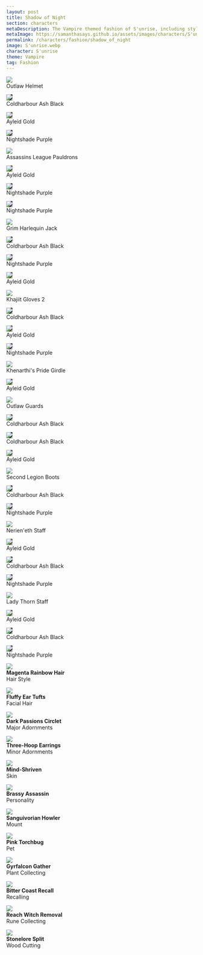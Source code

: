 ```yaml
---
layout: post
title: Shadow of Night
section: characters
metaDescription: The Vampire themed fashion of S'unrise, including styles, dyes, and collectibles. 
metaImage: https://samanthasays.github.io/assets/images/characters/S'unrise.webp
permalink: /characters/fashion/shadow_of_night
image: S'unrise.webp
character: S'unrise
theme: Vampire
tag: Fashion
---
```


<div class="fashionContainer">
    <div class="fashionOutfit">
        <div class="fashionStyle">
            <p><img src="/assets/images/icons/eso/armour/outlaw helmet.webp"><br>
            Outlaw Helmet</p>
        </div>
        <div class="fashionDye">
            <p><img style="background-color: #231f1d" src="/assets/images/icons/eso/dye.webp"><br>
            Cold<span class="narrow"></span>harbour Ash Black</p>
        </div>
        <div class="fashionDye">
            <p><img style="background-color: #533d1c" src="/assets/images/icons/eso/dye.webp"><br>
            Ayleid Gold</p>
        </div>
        <div class="fashionDye">
            <p><img style="background-color: #441544" src="/assets/images/icons/eso/dye.webp"><br>
            Night<span class="narrow"></span>shade Purple</p>
        </div>
        <div class="fashionStyle">
            <p><img src="/assets/images/icons/eso/armour/assassins league pauldrons.webp"><br>
            Assassins League Pauldrons</p>
        </div>
        <div class="fashionDye">
            <p><img style="background-color: #533d1c" src="/assets/images/icons/eso/dye.webp"><br>
            Ayleid Gold</p>
        </div>
        <div class="fashionDye">
            <p><img style="background-color: #441544" src="/assets/images/icons/eso/dye.webp"><br>
            Night<span class="narrow"></span>shade Purple</p>
        </div>
        <div class="fashionDye">
            <p><img style="background-color: #441544" src="/assets/images/icons/eso/dye.webp"><br>
            Night<span class="narrow"></span>shade Purple</p>
        </div>
        <div class="fashionStyle">
            <p><img src="/assets/images/icons/eso/armour/grim harlequin jack.webp"><br>
            Grim Harlequin Jack</p>
        </div>
        <div class="fashionDye">
            <p><img style="background-color: #231f1d" src="/assets/images/icons/eso/dye.webp"><br>
            Cold<span class="narrow"></span>harbour Ash Black</p>
        </div>
        <div class="fashionDye">
            <p><img style="background-color: #441544" src="/assets/images/icons/eso/dye.webp"><br>
            Night<span class="narrow"></span>shade Purple</p>
        </div>
        <div class="fashionDye">
            <p><img style="background-color: #533d1c" src="/assets/images/icons/eso/dye.webp"><br>
            Ayleid Gold</p>
        </div>
        <div class="fashionStyle">
            <p><img src="/assets/images/icons/eso/armour/khajiit gloves 2.webp"><br>
            Khajiit Gloves 2</p>
        </div>
        <div class="fashionDye">
            <p><img style="background-color: #231f1d" src="/assets/images/icons/eso/dye.webp"><br>
            Cold<span class="narrow"></span>harbour Ash Black</p>
        </div>
        <div class="fashionDye">
            <p><img style="background-color: #533d1c" src="/assets/images/icons/eso/dye.webp"><br>
            Ayleid Gold</p>
        </div>
        <div class="fashionDye">
            <p><img style="background-color: #441544" src="/assets/images/icons/eso/dye.webp"><br>
            Night<span class="narrow"></span>shade Purple</p>
        </div>
        <div class="fashionStyle">
            <p><img src="/assets/images/icons/eso/armour/khenarthi's pride girdle.webp"><br>
            Khenarthi's Pride Girdle</p>
        </div>
        <div class="fashionDye">
            <p><img style="background-color: #533d1c" src="/assets/images/icons/eso/dye.webp"><br>
            Ayleid Gold</p>
        </div>
        <div class="fashionDye">
            <p></p>
        </div>
        <div class="fashionDye">
            <p></p>
        </div>
        <div class="fashionStyle">
            <p><img src="/assets/images/icons/eso/armour/outlaw guards.webp"><br>
            Outlaw Guards</p>
        </div>
        <div class="fashionDye">
            <p><img style="background-color: #231f1d" src="/assets/images/icons/eso/dye.webp"><br>
            Cold<span class="narrow"></span>harbour Ash Black</p>
        </div>
        <div class="fashionDye">
            <p><img style="background-color: #231f1d" src="/assets/images/icons/eso/dye.webp"><br>
            Cold<span class="narrow"></span>harbour Ash Black</p>
        </div>
        <div class="fashionDye">
            <p><img style="background-color: #533d1c" src="/assets/images/icons/eso/dye.webp"><br>
            Ayleid Gold</p>
        </div>
        <div class="fashionStyle">
            <p><img src="/assets/images/icons/eso/armour/second legion boots.webp"><br>
            Second Legion Boots</p>
        </div>
        <div class="fashionDye">
            <p></p>
        </div>
        <div class="fashionDye">
            <p><img style="background-color: #231f1d" src="/assets/images/icons/eso/dye.webp"><br>
            Cold<span class="narrow"></span>harbour Ash Black</p>
        </div>
        <div class="fashionDye">
            <p><img style="background-color: #441544" src="/assets/images/icons/eso/dye.webp"><br>
            Night<span class="narrow"></span>shade Purple</p>
        </div>
        <div class="fashionStyle">
            <p><img src="/assets/images/icons/eso/weapons/nerien'eth staff.webp"><br>
            Nerien'eth Staff</p>
        </div>
        <div class="fashionDye">
            <p><img style="background-color: #533d1c" src="/assets/images/icons/eso/dye.webp"><br>
            Ayleid Gold</p>
        </div>
        <div class="fashionDye">
            <p><img style="background-color: #231f1d" src="/assets/images/icons/eso/dye.webp"><br>
            Cold<span class="narrow"></span>harbour Ash Black</p>
        </div>
        <div class="fashionDye">
            <p><img style="background-color: #441544" src="/assets/images/icons/eso/dye.webp"><br>
            Night<span class="narrow"></span>shade Purple</p>
        </div>
        <div class="fashionStyle">
            <p><img src="/assets/images/icons/eso/weapons/lady thorn staff.webp"><br>
            Lady Thorn Staff</p>
        </div>
        <div class="fashionDye">
            <p><img style="background-color: #533d1c" src="/assets/images/icons/eso/dye.webp"><br>
            Ayleid Gold</p>
        </div>
        <div class="fashionDye">
            <p><img style="background-color: #231f1d" src="/assets/images/icons/eso/dye.webp"><br>
            Cold<span class="narrow"></span>harbour Ash Black</p>
        </div>
        <div class="fashionDye">
            <p><img style="background-color: #441544" src="/assets/images/icons/eso/dye.webp"><br>
            Night<span class="narrow"></span>shade Purple</p>
        </div>
    </div>
</div>

<div class="fashionContainer">
    <div class="fashionCollectibles">
        <div class="fashionCollectible" style="width: 33%">
            <p><img src="/assets/images/icons/eso/collectibles/magenta rainbow hair.webp"><br>
            <span style="font-weight: bold">Magenta Rainbow Hair</span><br>
            Hair Style</p>
        </div>
        <div class="fashionCollectible" style="width: 33%">
            <p><img src="/assets/images/icons/eso/collectibles/fluffy ear tufts.webp"><br>
            <span style="font-weight: bold">Fluffy Ear Tufts</span><br>
            Facial Hair</p>
        </div>
        <div class="fashionCollectible" style="width: 33%">
            <p><img src="/assets/images/icons/eso/collectibles/dark passions circlet.webp"><br>
            <span style="font-weight: bold">Dark Passions Circlet</span><br>
            Major Adornments</p>
        </div>
        <div class="fashionCollectible" style="width: 33%; clear: both">
            <p><img src="/assets/images/icons/eso/collectibles/three-hoop earrings.webp"><br>
            <span style="font-weight: bold">Three-Hoop Earrings</span><br>
            Minor Adornments</p>
        </div>
        <div class="fashionCollectible" style="width: 33%">
            <p><img src="/assets/images/icons/eso/collectibles/mind-shriven.webp"><br>
                <span style="font-weight: bold">Mind-Shriven</span><br>
            Skin</p>
        </div>
        <div class="fashionCollectible" style="width: 33%">
            <p><img src="/assets/images/icons/eso/collectibles/brassy assassin.webp"><br>
            <span style="font-weight: bold">Brassy Assassin</span><br>
            Personality</p>
        </div>
        <div class="fashionCollectible" style="width: 33%; clear: both">
            <p><img src="/assets/images/icons/eso/collectibles/sanguivorian howler.webp"><br>
            <span style="font-weight: bold">Sanguivorian Howler</span><br>
            Mount</p>
        </div>
        <div class="fashionCollectible" style="width: 33%">
            <p><img src="/assets/images/icons/eso/collectibles/pink torchbug.webp"><br>
            <span style="font-weight: bold">Pink Torchbug</span><br>
            Pet</p>
        </div>
        <div class="fashionCollectible" style="width: 33%">
            <p><img src="/assets/images/icons/eso/collectibles/gyrfalcon gather.webp"><br>
            <span style="font-weight: bold">Gyrfalcon Gather</span><br>
            Plant Collecting</p>
        </div>
        <div class="fashionCollectible" style="width: 33%; clear: both">
            <p><img src="/assets/images/icons/eso/collectibles/bitter coast recall.webp"><br>
            <span style="font-weight: bold">Bitter Coast Recall</span><br>
            Recalling</p>
        </div>
        <div class="fashionCollectible" style="width: 33%">
            <p><img src="/assets/images/icons/eso/collectibles/reach witch removal.webp"><br>
            <span style="font-weight: bold">Reach Witch Removal</span><br>
            Rune Collecting</p>
        </div>
        <div class="fashionCollectible" style="width: 33%">
            <p><img src="/assets/images/icons/eso/collectibles/stonelore split.webp"><br>
            <span style="font-weight: bold">Stonelore Split</span><br>
            Wood Cutting</p>
        </div>
    </div>
</div>
